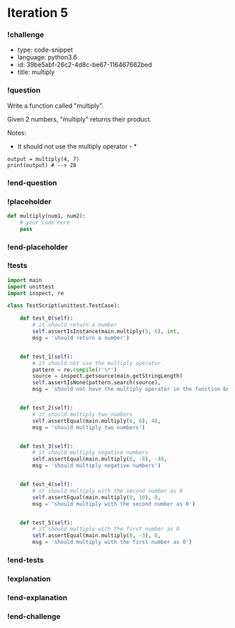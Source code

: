 # Iteration 5

### !challenge

* type: code-snippet
* language: python3.6
* id: 39be5abf-26c2-4d8c-be67-116467662bed
* title: multiply

### !question

Write a function called "multiply".

Given 2 numbers, "multiply" returns their product.

Notes:
* It should not use the multiply operator - *

```
output = multiply(4, 7)
print(output) # --> 28
```

### !end-question

### !placeholder

```python
def multiply(num1, num2):
    # your code here
    pass


```

### !end-placeholder

### !tests

```python
import main
import unittest
import inspect, re

class TestScript(unittest.TestCase):

    def test_0(self):
        # it should return a number
        self.assertIsInstance(main.multiply(5, 6), int,
        msg = 'should return a number')


    def test_1(self):
        # it should not use the multiply operator
        pattern = re.compile(r'\*')
        source = inspect.getsource(main.getStringLength)
        self.assertIsNone(pattern.search(source),
        msg = 'should not have the multiply operator in the function body')


    def test_2(self):
        # it should multiply two numbers
        self.assertEqual(main.multiply(6, 8), 48,
        msg = 'should multiply two numbers')


    def test_3(self):
        # it should multiply negative numbers
        self.assertEqual(main.multiply(6, -8), -48,
        msg = 'should multiply negative numbers')


    def test_4(self):
        # it should multiply with the second number as 0
        self.assertEqual(main.multiply(0, 10), 0,
        msg = 'should multiply with the second number as 0')


    def test_5(self):
        # it should multiply with the first number as 0
        self.assertEqual(main.multiply(0, -3), 0,
        msg = 'should multiply with the first number as 0')

```

### !end-tests

### !explanation

### !end-explanation

### !end-challenge
